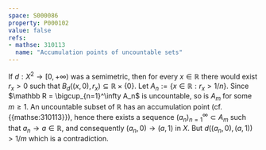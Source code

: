 ```yaml
---
space: S000086
property: P000102
value: false
refs:
- mathse: 310113
  name: "Accumulation points of uncountable sets"
---
```


If $d:X^2\to[0,+\infty)$ was a semimetric, then for every $x\in\mathbb R$ there would exist $r_x>0$ such that $B_d((x,0),r_x)\subseteq \mathbb R\times\{0\}$.
Let $A_n:=\{x\in\mathbb R: r_x>1/n\}$.
Since $\mathbb R = \bigcup_{n=1}^\infty A_n$ is uncountable, so is $A_m$ for some $m\geq 1$.
An uncountable subset of $\mathbb R$ has an accumulation point (cf. {{mathse:310113}}), hence there exists a sequence $(a_n)_{n=1}^\infty\subset A_m$ such that $a_n\to a\in \mathbb R$,
and consequently $(a_n,0)\to (a,1)$ in $X$. But $d((a_n,0),(a,1))>1/m$ which is a contradiction.
